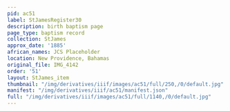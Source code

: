 ```yaml
---
pid: ac51
label: StJamesRegister30
description: birth baptism page
page_type: baptism record
collection: StJames
approx_date: '1885'
african_names: JCS Placeholder
location: New Providence, Bahamas
original_file: IMG_4142
order: '51'
layout: StJames_item
thumbnail: "/img/derivatives/iiif/images/ac51/full/250,/0/default.jpg"
manifest: "/img/derivatives/iiif/ac51/manifest.json"
full: "/img/derivatives/iiif/images/ac51/full/1140,/0/default.jpg"
---
```

